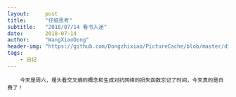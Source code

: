 ```yaml
---
layout:     post
title:      "仔细思考"
subtitle:   "2018/07/14 看书入迷"
date:       2018-07-14
author:     "WangXiaoDong"
header-img: "https://github.com/Dongzhixiao/PictureCache/blob/master/diaryPic/20180714.jpg?raw=true"
tags:
    - 日记
---
```



```
    今天是周六，埋头看交叉熵的概念和生成对抗网络的损失函数忘记了时间，今天真的是白费了！
```




